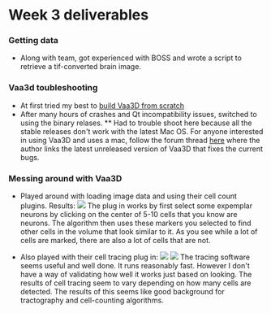 # Week 3 deliverables

### Getting data
* Along with team, got experienced with BOSS and wrote a script to retrieve a tif-converted brain image.
### Vaa3d toubleshooting
* At first tried my best to [build Vaa3D from scratch](https://github.com/Vaa3D/Vaa3D_Wiki/wiki/BuildVaa3d.wiki)
* After many hours of crashes and Qt incompatibility issues, switched to using the binary relases. 
** Had to trouble shoot here because all the stable releases don't work with the latest Mac OS. 
For anyone interested in using Vaa3D and uses a mac, follow the forum thread [here](https://www.nitrc.org/forum/forum.php?thread_id=7925&forum_id=1553)
where the author links the latest unreleased version of Vaa3D that fixes the current bugs.

### Messing around with Vaa3D
* Played around with loading image data and using their cell count plugins. Results:
![](https://user-images.githubusercontent.com/8682187/30517504-a5a70d6a-9b2f-11e7-9d90-16dbe5f5b5d5.png)
The plug in works by first select some expemplar neurons by clicking on the center of 5-10 cells that you know are neurons. 
The algorithm then uses these markers you selected to find other cells in the volume that look similar to it. 
As you see while a lot of cells are marked, there are also a lot of cells that are not. 

* Also played with their cell tracing plug in:
![](https://user-images.githubusercontent.com/8682187/30517497-967cc19a-9b2f-11e7-8b76-1401f9d8ca10.png)
![](https://user-images.githubusercontent.com/8682187/30517501-a28a9a20-9b2f-11e7-8c7e-3a55851002c7.png)
The tracing software seems useful and well done. It runs reasonably fast. However I don't have a way of validating how well it works 
just based on looking. The results of cell tracing seem to vary depending on how many cells are detected.
The results of this seems like good background for tractography and cell-counting algorithms.
